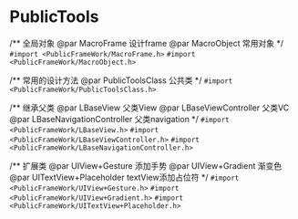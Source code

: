 # PublicTools


/**
 全局对象
 @par MacroFrame   设计frame
 @par MacroObject   常用对象
 */
```#import <PublicFrameWork/MacroFrame.h>```
```#import <PublicFrameWork/MacroObject.h>```



/**
 常用的设计方法
 @par PublicToolsClass   公共类
 */
```#import <PublicFrameWork/PublicToolsClass.h>```



/**
 继承父类
 @par LBaseView   父类View
 @par LBaseViewController   父类VC
 @par LBaseNavigationController   父类navigation
 */
```#import <PublicFrameWork/LBaseView.h>```
```#import <PublicFrameWork/LBaseViewController.h>```
```#import <PublicFrameWork/LBaseNavigationController.h>```



/**
 扩展类
 @par UIView+Gesture    添加手势
 @par UIView+Gradient   渐变色
 @par UITextView+Placeholder    textView添加占位符
*/
```#import <PublicFrameWork/UIView+Gesture.h>```
```#import <PublicFrameWork/UIView+Gradient.h>```
```#import <PublicFrameWork/UITextView+Placeholder.h>```
